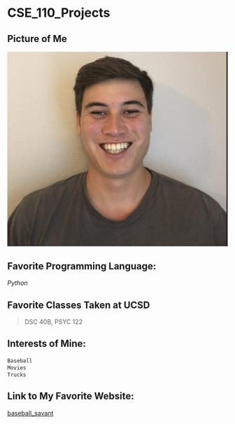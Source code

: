 # CSE_110_Projects

## Picture of Me
![picture.png](picture.png)

## Favorite Programming Language:
*Python*

## Favorite Classes Taken at UCSD
> DSC 40B, PSYC 122

## Interests of Mine:
```
Baseball
Movies
Trucks
```

## Link to My Favorite Website:
[baseball_savant](https://baseballsavant.mlb.com/statcast_leaderboard)
